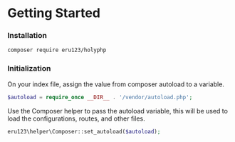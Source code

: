 # Getting Started

### Installation

```bash
composer require eru123/holyphp
```

### Initialization

On your index file, assign the value from composer autoload to a variable.

```php
$autoload = require_once __DIR__ . '/vendor/autoload.php';
```

Use the Composer helper to pass the autoload variable, this will be used to load the configurations, routes, and other files.

```php
eru123\helper\Composer::set_autoload($autoload);
```